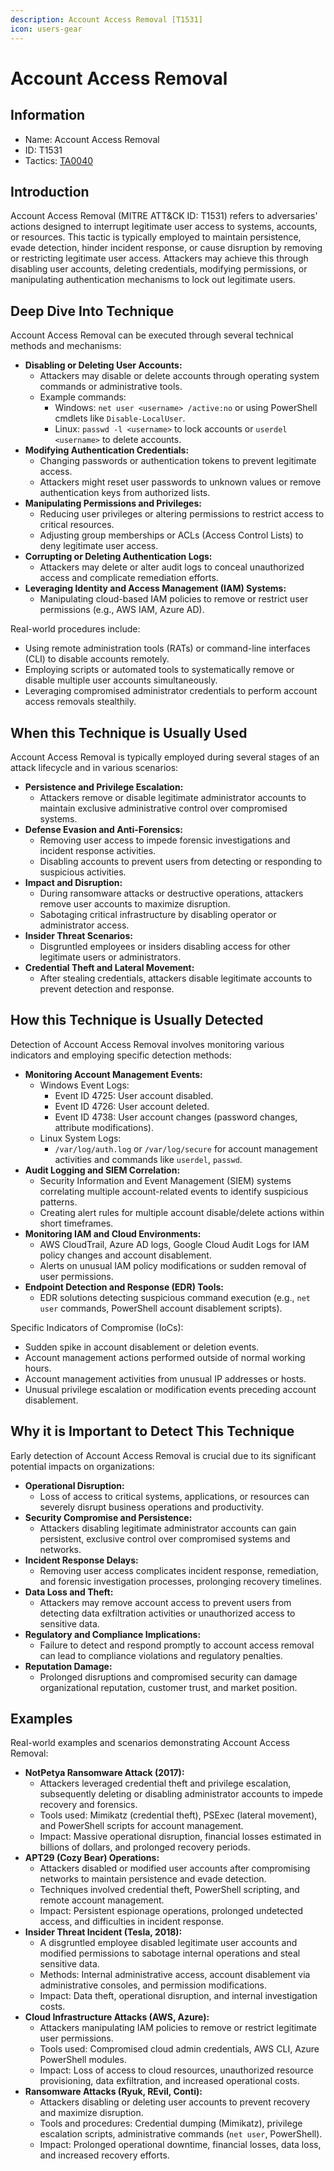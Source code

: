 ```yaml
---
description: Account Access Removal [T1531]
icon: users-gear
---
```


# Account Access Removal

## Information

* Name: Account Access Removal
* ID: T1531
* Tactics: [TA0040](./)

## Introduction

Account Access Removal (MITRE ATT\&CK ID: T1531) refers to adversaries' actions designed to interrupt legitimate user access to systems, accounts, or resources. This tactic is typically employed to maintain persistence, evade detection, hinder incident response, or cause disruption by removing or restricting legitimate user access. Attackers may achieve this through disabling user accounts, deleting credentials, modifying permissions, or manipulating authentication mechanisms to lock out legitimate users.

## Deep Dive Into Technique

Account Access Removal can be executed through several technical methods and mechanisms:

* **Disabling or Deleting User Accounts:**
  * Attackers may disable or delete accounts through operating system commands or administrative tools.
  * Example commands:
    * Windows: `net user <username> /active:no` or using PowerShell cmdlets like `Disable-LocalUser`.
    * Linux: `passwd -l <username>` to lock accounts or `userdel <username>` to delete accounts.
* **Modifying Authentication Credentials:**
  * Changing passwords or authentication tokens to prevent legitimate access.
  * Attackers might reset user passwords to unknown values or remove authentication keys from authorized lists.
* **Manipulating Permissions and Privileges:**
  * Reducing user privileges or altering permissions to restrict access to critical resources.
  * Adjusting group memberships or ACLs (Access Control Lists) to deny legitimate user access.
* **Corrupting or Deleting Authentication Logs:**
  * Attackers may delete or alter audit logs to conceal unauthorized access and complicate remediation efforts.
* **Leveraging Identity and Access Management (IAM) Systems:**
  * Manipulating cloud-based IAM policies to remove or restrict user permissions (e.g., AWS IAM, Azure AD).

Real-world procedures include:

* Using remote administration tools (RATs) or command-line interfaces (CLI) to disable accounts remotely.
* Employing scripts or automated tools to systematically remove or disable multiple user accounts simultaneously.
* Leveraging compromised administrator credentials to perform account access removals stealthily.

## When this Technique is Usually Used

Account Access Removal is typically employed during several stages of an attack lifecycle and in various scenarios:

* **Persistence and Privilege Escalation:**
  * Attackers remove or disable legitimate administrator accounts to maintain exclusive administrative control over compromised systems.
* **Defense Evasion and Anti-Forensics:**
  * Removing user access to impede forensic investigations and incident response activities.
  * Disabling accounts to prevent users from detecting or responding to suspicious activities.
* **Impact and Disruption:**
  * During ransomware attacks or destructive operations, attackers remove user accounts to maximize disruption.
  * Sabotaging critical infrastructure by disabling operator or administrator access.
* **Insider Threat Scenarios:**
  * Disgruntled employees or insiders disabling access for other legitimate users or administrators.
* **Credential Theft and Lateral Movement:**
  * After stealing credentials, attackers disable legitimate accounts to prevent detection and response.

## How this Technique is Usually Detected

Detection of Account Access Removal involves monitoring various indicators and employing specific detection methods:

* **Monitoring Account Management Events:**
  * Windows Event Logs:
    * Event ID 4725: User account disabled.
    * Event ID 4726: User account deleted.
    * Event ID 4738: User account changes (password changes, attribute modifications).
  * Linux System Logs:
    * `/var/log/auth.log` or `/var/log/secure` for account management activities and commands like `userdel`, `passwd`.
* **Audit Logging and SIEM Correlation:**
  * Security Information and Event Management (SIEM) systems correlating multiple account-related events to identify suspicious patterns.
  * Creating alert rules for multiple account disable/delete actions within short timeframes.
* **Monitoring IAM and Cloud Environments:**
  * AWS CloudTrail, Azure AD logs, Google Cloud Audit Logs for IAM policy changes and account disablement.
  * Alerts on unusual IAM policy modifications or sudden removal of user permissions.
* **Endpoint Detection and Response (EDR) Tools:**
  * EDR solutions detecting suspicious command execution (e.g., `net user` commands, PowerShell account disablement scripts).

Specific Indicators of Compromise (IoCs):

* Sudden spike in account disablement or deletion events.
* Account management actions performed outside of normal working hours.
* Account management activities from unusual IP addresses or hosts.
* Unusual privilege escalation or modification events preceding account disablement.

## Why it is Important to Detect This Technique

Early detection of Account Access Removal is crucial due to its significant potential impacts on organizations:

* **Operational Disruption:**
  * Loss of access to critical systems, applications, or resources can severely disrupt business operations and productivity.
* **Security Compromise and Persistence:**
  * Attackers disabling legitimate administrator accounts can gain persistent, exclusive control over compromised systems and networks.
* **Incident Response Delays:**
  * Removing user access complicates incident response, remediation, and forensic investigation processes, prolonging recovery timelines.
* **Data Loss and Theft:**
  * Attackers may remove account access to prevent users from detecting data exfiltration activities or unauthorized access to sensitive data.
* **Regulatory and Compliance Implications:**
  * Failure to detect and respond promptly to account access removal can lead to compliance violations and regulatory penalties.
* **Reputation Damage:**
  * Prolonged disruptions and compromised security can damage organizational reputation, customer trust, and market position.

## Examples

Real-world examples and scenarios demonstrating Account Access Removal:

* **NotPetya Ransomware Attack (2017):**
  * Attackers leveraged credential theft and privilege escalation, subsequently deleting or disabling administrator accounts to impede recovery and forensics.
  * Tools used: Mimikatz (credential theft), PSExec (lateral movement), and PowerShell scripts for account management.
  * Impact: Massive operational disruption, financial losses estimated in billions of dollars, and prolonged recovery periods.
* **APT29 (Cozy Bear) Operations:**
  * Attackers disabled or modified user accounts after compromising networks to maintain persistence and evade detection.
  * Techniques involved credential theft, PowerShell scripting, and remote account management.
  * Impact: Persistent espionage operations, prolonged undetected access, and difficulties in incident response.
* **Insider Threat Incident (Tesla, 2018):**
  * A disgruntled employee disabled legitimate user accounts and modified permissions to sabotage internal operations and steal sensitive data.
  * Methods: Internal administrative access, account disablement via administrative consoles, and permission modifications.
  * Impact: Data theft, operational disruption, and internal investigation costs.
* **Cloud Infrastructure Attacks (AWS, Azure):**
  * Attackers manipulating IAM policies to remove or restrict legitimate user permissions.
  * Tools used: Compromised cloud admin credentials, AWS CLI, Azure PowerShell modules.
  * Impact: Loss of access to cloud resources, unauthorized resource provisioning, data exfiltration, and increased operational costs.
* **Ransomware Attacks (Ryuk, REvil, Conti):**
  * Attackers disabling or deleting user accounts to prevent recovery and maximize disruption.
  * Tools and procedures: Credential dumping (Mimikatz), privilege escalation scripts, administrative commands (`net user`, PowerShell).
  * Impact: Prolonged operational downtime, financial losses, data loss, and increased recovery efforts.
